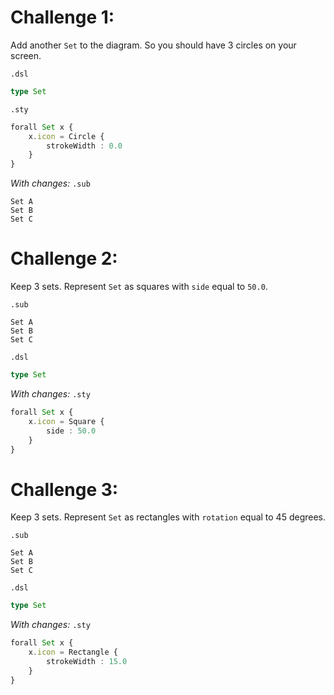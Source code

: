 # Challenge 1: 
Add another `Set` to the diagram. So you should have 3 circles on your screen.

`.dsl`
```typescript
type Set
```

`.sty`
```typescript
forall Set x {
    x.icon = Circle {
        strokeWidth : 0.0
    }
}
```

_With changes:_
`.sub`
```
Set A
Set B
Set C
```

# Challenge 2:
Keep 3 sets. Represent `Set` as squares with `side` equal to `50.0`.

`.sub`
```
Set A
Set B
Set C
```

`.dsl`
```typescript
type Set
```

_With changes:_
`.sty`
```typescript
forall Set x {
    x.icon = Square {
        side : 50.0
    }
}
```

# Challenge 3:
Keep 3 sets. Represent `Set` as rectangles with `rotation` equal to 45 degrees. 

`.sub`
```
Set A
Set B
Set C
```

`.dsl`
```typescript
type Set
```

_With changes:_
`.sty`
```typescript
forall Set x {
    x.icon = Rectangle {
        strokeWidth : 15.0
    }
}
```

